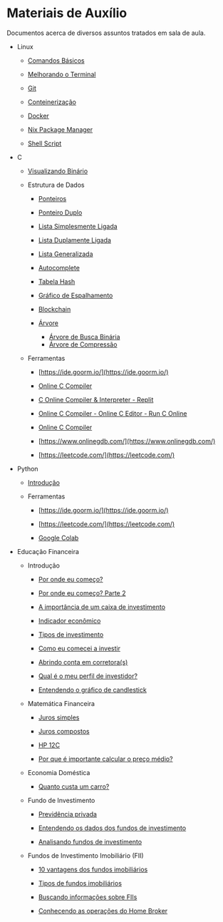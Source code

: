 # Materiais de Auxílio

Documentos acerca de diversos assuntos tratados em sala de aula.

- Linux
  
  - [Comandos Básicos](https://github.com/jppreti/documents/blob/main/linux/ComandosBasicos.md)

  - [Melhorando o Terminal](https://github.com/jppreti/documents/blob/main/linux/Terminal.md)

  - [Git](https://github.com/jppreti/documents/blob/main/linux/Git.md)

  - [Conteinerização](https://github.com/jppreti/documents/blob/main/linux/Container.md)

  - [Docker](https://github.com/jppreti/documents/blob/main/linux/Docker.md)

  - [Nix Package Manager](https://github.com/jppreti/documents/blob/main/linux/NixPackage.md)

  - [Shell Script](https://github.com/jppreti/documents/blob/main/linux/shell-script.md)

- C

  - [Visualizando Binário](https://github.com/jppreti/documents/blob/main/c/VisualizandoBinario.md)

  - Estrutura de Dados

    - [Ponteiros](https://github.com/jppreti/documents/blob/main/c/datastructure/Ponteiros.md)

    - [Ponteiro Duplo](https://github.com/jppreti/documents/blob/main/c/datastructure/PonteiroDuplo.md)

    - [Lista Simplesmente Ligada](https://github.com/jppreti/documents/blob/main/c/datastructure/LinkedList.md)
    
    - [Lista Duplamente Ligada](https://github.com/jppreti/documents/blob/main/c/datastructure/DoublyLinkedList.md)
    
    - [Lista Generalizada](https://github.com/jppreti/documents/blob/main/c/datastructure/GeneralizedLinkedList.md)

    - [Autocomplete](https://github.com/jppreti/documents/blob/main/c/datastructure/Autocomplete.md)    
    
    - [Tabela Hash](https://github.com/jppreti/documents/blob/main/c/datastructure/HashTable.md)

    - [Gráfico de Espalhamento](https://github.com/jppreti/documents/blob/main/c/datastructure/GraficoEspalhamento.md)    
    
    - [Blockchain](https://github.com/jppreti/documents/blob/main/c/datastructure/Blockchain.md)
    
    - [Árvore](https://github.com/jppreti/documents/blob/main/c/datastructure/Tree.md)
      
      - [Árvore de Busca Binária](https://github.com/jppreti/documents/blob/main/c/datastructure/BinarySearchTree.md)
      - [Árvore de Compressão](https://github.com/jppreti/documents/blob/main/c/datastructure/CompressTree.md)
  
  - Ferramentas
    
    - [https://ide.goorm.io/](https://ide.goorm.io/)
    
    - [Online C Compiler](https://www.programiz.com/c-programming/online-compiler/)
    
    - [C Online Compiler & Interpreter - Replit](https://replit.com/languages/c)
    
    - [Online C Compiler - Online C Editor - Run C Online](https://www.jdoodle.com/c-online-compiler/)
    
    - [Online C Compiler](https://www.tutorialspoint.com/compile_c_online.php)
    
    - [https://www.onlinegdb.com/](https://www.onlinegdb.com/)
    
    - [https://leetcode.com/](https://leetcode.com/)

- Python
  
  - [Introdução](https://github.com/jppreti/documents/blob/main/python/introducao.md)
  
  - Ferramentas
    
    - [https://ide.goorm.io/](https://ide.goorm.io/)
    
    - [https://leetcode.com/](https://leetcode.com/)
    
    - [Google Colab](https://colab.research.google.com/)

- Educação Financeira
  
  - Introdução

    - [Por onde eu começo?](https://github.com/jppreti/documents/blob/main/investimento/PorOndeComeco.md)

    - [Por onde eu começo? Parte 2](https://github.com/jppreti/documents/blob/main/investimento/PorOndeComeco2.md)

    - [A importância de um caixa de investimento](https://github.com/jppreti/documents/blob/main/investimento/CaixaInvestimento.md)

    - [Indicador econômico](https://github.com/jppreti/documents/blob/main/investimento/IndicadorEconomico.md)

    - [Tipos de investimento](https://github.com/jppreti/documents/blob/main/investimento/TiposInvestimento.md)

    - [Como eu comecei a investir](https://github.com/jppreti/documents/blob/main/investimento/ComoComecei.md)

    - [Abrindo conta em corretora(s)](https://github.com/jppreti/documents/blob/main/investimento/Corretoras.md)

    - [Qual é o meu perfil de investidor?](https://github.com/jppreti/documents/blob/main/investimento/PerfilInvestidor.md)

    - [Entendendo o gráfico de candlestick](https://github.com/jppreti/documents/blob/main/investimento/GraficoCandlestick.md)    

  - Matemática Financeira
    
    - [Juros simples](https://github.com/jppreti/documents/blob/main/investimento/JurosSimples.md)

    - [Juros compostos](https://github.com/jppreti/documents/blob/main/investimento/JurosCompostos.md)

    - [HP 12C](https://github.com/jppreti/documents/blob/main/investimento/HP12C.md)

    - [Por que é importante calcular o preço médio?](https://github.com/jppreti/documents/blob/main/investimento/PrecoMedio.md)

  - Economia Doméstica

    - [Quanto custa um carro?](https://github.com/jppreti/documents/blob/main/investimento/CustoCarro.md)

  - Fundo de Investimento

    - [Previdência privada](https://github.com/jppreti/documents/blob/main/investimento/PrevidenciaPrivada.md)

    - [Entendendo os dados dos fundos de investimento](https://github.com/jppreti/documents/blob/main/investimento/FundosInvestimentoPorOndeComeco.md)

    - [Analisando fundos de investimento](https://github.com/jppreti/documents/blob/main/investimento/FundosInvestimentoAnalise.md)

  - Fundos de Investimento Imobiliário (FII)

    - [10 vantagens dos fundos imobiliários](https://github.com/jppreti/documents/blob/main/investimento/VantagensFII.md)

    - [Tipos de fundos imobiliários](https://github.com/jppreti/documents/blob/main/investimento/TiposFII.md)

    - [Buscando informações sobre FIIs](https://github.com/jppreti/documents/blob/main/investimento/.md)

    - [Conhecendo as operações do Home Broker](https://github.com/jppreti/documents/blob/main/investimento/OperacoesHomeBroker.md)
